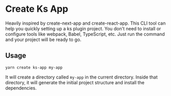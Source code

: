 # Create Ks App

Heavily inspired by create-next-app and create-react-app. This CLI tool can help you quickly setting up a ks plugin project.
You don't need to install or configure tools like webpack, Babel, TypeScript, etc. Just run the command and your project will be ready to go.

## Usage

```
yarn create ks-app my-app
```

It will create a directory called `my-app` in the current directory.
Inside that directory, it will generate the initial project structure and install the dependencies.

